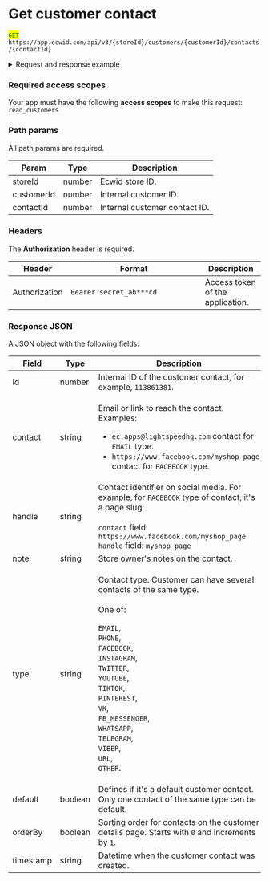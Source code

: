 # Get customer contact

<mark style="color:green;">`GET`</mark> `https://app.ecwid.com/api/v3/{storeId}/customers/{customerId}/contacts/{contactId}`&#x20;

<details>

<summary>Request and response example</summary>

Request:

```http
GET /api/v3/1003/customers/177737165/contacts/113861381 HTTP/1.1
Authorization: Bearer secret_token
Host: app.ecwid.com
```

Response:

```json
{
  "id": 113861381,
  "contact": "ec.apps@lightspeedhq.com",
  "type": "EMAIL",
  "default": true,
  "orderBy": 0,
  "timestamp": "2025-03-26 11:07:12 +0000"
}
```

</details>

### Required access scopes

Your app must have the following **access scopes** to make this request: `read_customers`

### Path params

All path params are required.

| Param      | Type   | Description                   |
| ---------- | ------ | ----------------------------- |
| storeId    | number | Ecwid store ID.               |
| customerId | number | Internal customer ID.         |
| contactId  | number | Internal customer contact ID. |

### Headers

The **Authorization** header is required.

<table><thead><tr><th>Header</th><th width="252">Format</th><th>Description</th></tr></thead><tbody><tr><td>Authorization</td><td><code>Bearer secret_ab***cd</code></td><td>Access token of the application.</td></tr></tbody></table>

### Response JSON

A JSON object with the following fields:

<table><thead><tr><th width="167.4375">Field</th><th width="109.3515625">Type</th><th>Description</th></tr></thead><tbody><tr><td>id</td><td>number</td><td>Internal ID of the customer contact, for example, <code>113861381</code>.</td></tr><tr><td>contact</td><td>string</td><td><p>Email or link to reach the contact. Examples:</p><ul><li><code>ec.apps@lightspeedhq.com</code> contact for <code>EMAIL</code> type.</li><li><code>https://www.facebook.com/myshop_page</code> contact for <code>FACEBOOK</code> type.</li></ul></td></tr><tr><td>handle</td><td>string</td><td>Contact identifier on social media. For example, for <code>FACEBOOK</code> type of contact, it's a page slug:<br><br><code>contact</code> field: <code>https://www.facebook.com/myshop_page</code> <br><code>handle</code> field: <code>myshop_page</code></td></tr><tr><td>note</td><td>string</td><td>Store owner's notes on the contact.</td></tr><tr><td>type</td><td>string</td><td><p>Contact type. Customer can have several contacts of the same type.<br><br>One of:</p><p><code>EMAIL</code>, <br><code>PHONE</code>,<br><code>FACEBOOK</code>,<br><code>INSTAGRAM</code>,<br><code>TWITTER</code>,<br><code>YOUTUBE</code>,<br><code>TIKTOK</code>,<br><code>PINTEREST</code>,<br><code>VK</code>,<br><code>FB_MESSENGER</code>,<br><code>WHATSAPP</code>,<br><code>TELEGRAM</code>,<br><code>VIBER</code>,<br><code>URL</code>,<br><code>OTHER</code>.</p></td></tr><tr><td>default</td><td>boolean</td><td>Defines if it's a default customer contact. Only one contact of the same type can be default.</td></tr><tr><td>orderBy</td><td>boolean</td><td>Sorting order for contacts on the customer details page. Starts with <code>0</code> and increments by <code>1</code>.</td></tr><tr><td>timestamp</td><td>string</td><td>Datetime when the customer contact was created.</td></tr></tbody></table>
